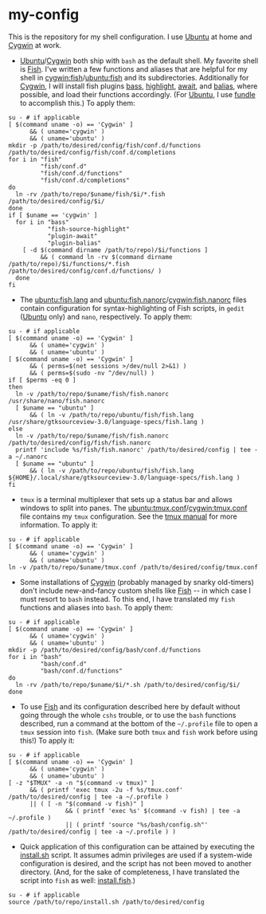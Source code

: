 # my-config
This is the repository for my shell configuration. I use [Ubuntu](https://ubuntu.com) at home and [Cygwin](https://cygwin.com) at work.
- [Ubuntu](https://ubuntu.com)/[Cygwin](https://cygwin.com) both ship with `bash` as the default shell. My favorite shell is [Fish](https://fishshell.com). I've written a few functions and aliases that are helpful for my shell in [cygwin:fish](cygwin/fish)/[ubuntu:fish](ubuntu/fish) and its subdirectories. Additionally for [Cygwin](https://cygwin.com), I will install fish plugins [bass](https://github.com/edc/bass), [highlight](https://github.com/decors/fish-source-highlight), [await](https://github.com/oh-my-fish/plugin-await), and [balias](https://github.com/oh-my-fish/plugin-balias), where possible, and load their functions accordingly. (For [Ubuntu](https://ubuntu.com), I use [fundle](https://github.com/danhper/fundle) to accomplish this.) To apply them:
```shell
su - # if applicable
[ $(command uname -o) == 'Cygwin' ]
      && ( uname='cygwin' )
      && ( uname='ubuntu' )
mkdir -p /path/to/desired/config/fish/conf.d/functions /path/to/desired/config/fish/conf.d/completions
for i in "fish"
         "fish/conf.d"
         "fish/conf.d/functions"
         "fish/conf.d/completions"
do
  ln -rv /path/to/repo/$uname/fish/$i/*.fish /path/to/desired/config/$i/
done
if [ $uname == 'cygwin' ]
  for i in "bass"
           "fish-source-highlight"
           "plugin-await"
           "plugin-balias"
    [ -d $(command dirname /path/to/repo)/$i/functions ]
         && ( command ln -rv $(command dirname /path/to/repo)/$i/functions/*.fish /path/to/desired/config/conf.d/functions/ )
  done
fi
```
- The [ubuntu:fish.lang](ubuntu/fish/language-specs/fish.lang) and [ubuntu:fish.nanorc](ubuntu/fish/fish.nanorc)/[cygwin:fish.nanorc](cygwin/fish/fish.nanorc) files contain configuration for syntax-highlighting of Fish scripts, in `gedit` ([Ubuntu](https://ubuntu.com) only) and `nano`, respectively. To apply them:
```shell
su - # if applicable
[ $(command uname -o) == 'Cygwin' ]
      && ( uname='cygwin' )
      && ( uname='ubuntu' )
[ $(command uname -o) == 'Cygwin' ]
      && ( perms=$(net sessions >/dev/null 2>&1) )
      && ( perms=$(sudo -nv ^/dev/null) )
if [ $perms -eq 0 ]
then
  ln -v /path/to/repo/$uname/fish/fish.nanorc /usr/share/nano/fish.nanorc
  [ $uname == "ubuntu" ]
      && ( ln -v /path/to/repo/ubuntu/fish/fish.lang /usr/share/gtksourceview-3.0/language-specs/fish.lang )
else
  ln -v /path/to/repo/$uname/fish/fish.nanorc /path/to/desired/config/fish/fish.nanorc
  printf 'include %s/fish/fish.nanorc' /path/to/desired/config | tee -a ~/.nanorc
  [ $uname == "ubuntu" ]
      && ( ln -v /path/to/repo/ubuntu/fish/fish.lang ${HOME}/.local/share/gtksourceview-3.0/language-specs/fish.lang )
fi
```
- `tmux` is a terminal multiplexer that sets up a status bar and allows windows to split into panes. The [ubuntu:tmux.conf](ubuntu/tmux.conf)/[cygwin:tmux.conf](cygwin/tmux.conf) file contains my `tmux` configuration. See the [tmux
manual](https://man.openbsd.org/OpenBSD-current/man1/tmux.1) for more information. To apply it:
```shell
su - # if applicable
[ $(command uname -o) == 'Cygwin' ]
      && ( uname='cygwin' )
      && ( uname='ubuntu' )
ln -v /path/to/repo/$uname/tmux.conf /path/to/desired/config/tmux.conf
```
- Some installations of [Cygwin](https://cygwin.com) (probably managed by snarky old-timers) don't include new-and-fancy custom shells like [Fish](https://fishshell.com) -- in which case I must resort to `bash` instead. To this end, I have
translated my `fish` functions and aliases into `bash`. To apply them:
```shell
su - # if applicable
[ $(command uname -o) == 'Cygwin' ]
      && ( uname='cygwin' )
      && ( uname='ubuntu' )
mkdir -p /path/to/desired/config/bash/conf.d/functions
for i in "bash"
         "bash/conf.d"
         "bash/conf.d/functions"
do
  ln -rv /path/to/repo/$uname/$i/*.sh /path/to/desired/config/$i/
done
```
- To use [Fish](https://fishshell.com) and its configuration described here by default without going through the whole `cshs` trouble, or to use the `bash` functions described, run a command at the bottom of the `~/.profile` file to open a `tmux` session into `fish`. (Make sure both `tmux` and `fish` work before using this!) To apply it:
```shell
su - # if applicable
[ $(command uname -o) == 'Cygwin' ]
      && ( uname='cygwin' )
      && ( uname='ubuntu' )
[ -z "$TMUX" -a -n "$(command -v tmux)" ]
      && ( printf 'exec tmux -2u -f %s/tmux.conf' /path/to/desired/config | tee -a ~/.profile )
      || ( [ -n "$(command -v fish)" ]
                && ( printf 'exec %s' $(command -v fish) | tee -a ~/.profile )
                || ( printf 'source "%s/bash/config.sh"' /path/to/desired/config | tee -a ~/.profile ) )
```
- Quick application of this configuration can be attained by executing the [install.sh](install.sh) script. It assumes admin privileges are used if a system-wide configuration is desired, and the script has not been moved to another directory. (And,
for the sake of completeness, I have translated the script into `fish` as well:  [install.fish](install.fish).)
```shell
su - # if applicable
source /path/to/repo/install.sh /path/to/desired/config
```
